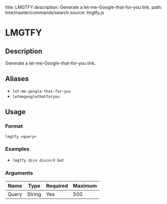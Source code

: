 title: LMGTFY
description: Generate a let-me-Google-that-for-you link.
path: tree/master/commands/search
source: lmgtfy.js

# LMGTFY

## Description

Generate a let-me-Google-that-for-you link.

## Aliases

* `let-me-google-that-for-you`
* `letmegooglethatforyou`

## Usage

### Format

`lmgtfy <query>`

### Examples

* `lmgtfy dice discord bot`

### Arguments

| Name  | Type   | Required | Maximum |
|-------|--------|----------|---------|
| Query | String | Yes      | 500     |
